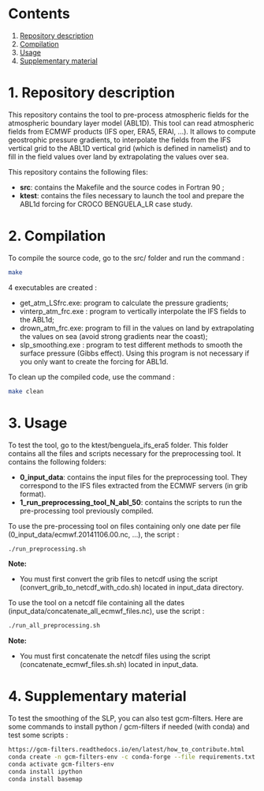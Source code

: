 <!-- ========================================= -->
# Contents
<!-- ========================================= -->

1. [Repository description](#Description)
2. [Compilation](#Compilation)
3. [Usage](#Usage)
4. [Supplementary material](#Supplementary)

<!-- ========================================= -->
# 1. Repository description <a name="Description"></a>
<!-- ========================================= -->

This repository contains the tool to pre-process atmospheric fields for the atmospheric boundary layer model (ABL1D). This tool can read atmospheric fields from ECMWF products (IFS oper, ERA5, ERAI, ...). It allows to compute geostrophic pressure gradients, to interpolate the fields from the IFS vertical grid to the ABL1D vertical grid (which is defined in namelist) and to fill in the field values over land by extrapolating the values over sea.

This repository contains the following files:
* **src**: contains the Makefile and the source codes in Fortran 90 ;
* **ktest**: contains the files necessary to launch the tool and prepare the ABL1d forcing for CROCO BENGUELA_LR case study.

<!-- ========================================= -->
# 2. Compilation <a name="Compilation"></a>
<!-- ========================================= -->
 
To compile the source code, go to the src/ folder and run the command :
```bash
make
```

4 executables are created : 
* get_atm_LSfrc.exe: program to calculate the pressure gradients;
* vinterp_atm_frc.exe : program to vertically interpolate the IFS fields to the ABL1d;
* drown_atm_frc.exe: program to fill in the values on land by extrapolating the values on sea (avoid strong gradients near the coast);
* slp_smoothing.exe : program to test different methods to smooth the surface pressure (Gibbs effect). Using this program is not necessary if you only want to create the forcing for ABL1d.

To clean up the compiled code, use the command :
```bash
make clean
```

<!-- ========================================= -->
# 3. Usage <a name="Usage"></a>
<!-- ========================================= -->

To test the tool, go to the ktest/benguela_ifs_era5 folder. This folder contains all the files and scripts necessary for the
preprocessing tool. It contains the following folders: 
* **0_input_data**: contains the input files for the preprocessing tool. They correspond to the IFS files extracted from the ECMWF servers (in grib format).
* **1_run_preprocessing_tool_N_abl_50**: contains the scripts to run the pre-processing tool previously compiled.

To use the pre-processing tool on files containing only one date per file (0_input_data/ecmwf.20141106.00.nc, ...), the script :
```bash
./run_preprocessing.sh
```

**Note:**
* You must first convert the grib files to netcdf using the script (convert_grib_to_netcdf_with_cdo.sh) located in input_data directory.

To use the tool on a netcdf file containing all the dates (input_data/concatenate_all_ecmwf_files.nc), use the script :
```bash
./run_all_preprocessing.sh
```
**Note:**
* You must first concatenate the netcdf files using the script (concatenate_ecmwf_files.sh.sh) located in input_data.


<!-- ========================================= -->
# 4. Supplementary material <a name="Supplementary"></a>
<!-- ========================================= -->

To test the smoothing of the SLP, you can also test gcm-filters. Here are some commands to install python / gcm-filters if needed (with conda) and test some scripts :
```bash
https://gcm-filters.readthedocs.io/en/latest/how_to_contribute.html
conda create -n gcm-filters-env -c conda-forge --file requirements.txt --file requirements-dev.txt
conda activate gcm-filters-env
conda install ipython
conda install basemap
```

